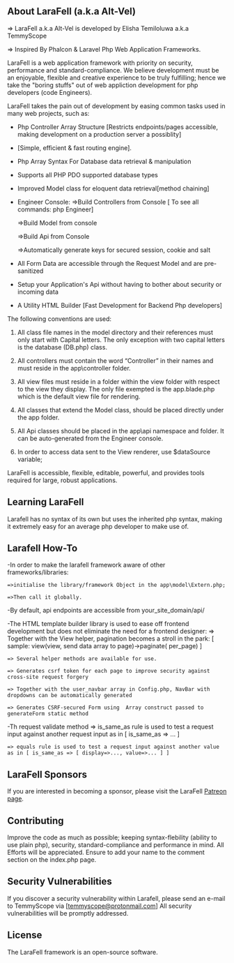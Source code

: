 ## About LaraFell (a.k.a Alt-Vel)

=> LaraFell a.k.a Alt-Vel is developed by Elisha Temiloluwa a.k.a TemmyScope	

=> Inspired By Phalcon & Laravel Php Web Application Frameworks.

LaraFell is a web application framework with priority on security, performance and standard-compliance. 
We believe development must be an enjoyable, flexible and creative experience to be truly fulfilling; 
hence we take the "boring stuffs" out of web appliction development for php developers (code Engineers). 

LaraFell takes the pain out of development by easing common tasks used in many web projects, such as:

- Php Controller Array Structure [Restricts endpoints/pages accessible, making development on a production server a possiblity] 
- [Simple, efficient & fast routing engine].
- Php Array Syntax For Database data retrieval & manipulation
- Supports all PHP PDO supported database types 
- Improved Model class for eloquent data retrieval[method chaining]
- Engineer Console:
	=>Build Controllers from Console 
	[ To see all commands: php Engineer]

	=>Build Model from console
	
	=>Build Api from Console
	
	=>Automatically generate keys for secured session, cookie and salt

- All Form Data are accessible through the Request Model and are pre-sanitized

- Setup your Application's Api without having to bother about security or incoming data

- A Utility HTML Builder [Fast Development for Backend Php developers]


The following conventions are used:

1.	All class file names in the model directory and their references must only start with Capital letters. 
	The only exception with two capital letters is the database (DB.php) class.

2.	All controllers must contain the word “Controller” in their names and must reside in the app\controller folder.

3. 	All view files must reside in a folder within the view folder with respect to the view they display. 
	The only file exempted is the app.blade.php which is the default view file for rendering.

4.	All classes that extend the Model class, should be placed directly under the app folder.

5. All Api classes should be placed in the app\api namespace and folder. It can be auto-generated from the Engineer console.

6. In order to access data sent to the View renderer, use $dataSource variable; 

LaraFell is accessible, flexible, editable, powerful, and provides tools required for large, robust applications.

## Learning LaraFell

Larafell has no syntax of its own but uses the inherited php syntax, making it extremely easy for an average php developer to make use of.

## Larafell How-To

-In order to make the larafell framework aware of other frameworks/libraries: 
	
	=>initialise the library/framework Object in the app\model\Extern.php;

	=>Then call it globally.

-By default, api endpoints are accessible from your_site_domain/api/

-The HTML template builder library is used to ease off frontend development but does not eliminate the need for a frontend designer:
	=> Together with the View helper, pagination becomes a stroll in the park:
	 [
	 	sample: view(view, <optional>send data array to page)->paginate(<int> per_page)
	 ]

	=> Several helper methods are available for use.
	
	=> Generates csrf token for each page to improve security against cross-site request forgery
	
	=> Together with the user_navbar array in Config.php, NavBar with dropdowns can be automatically generated
	
	=> Generates CSRF-secured Form using  Array construct passed to generateForm static method

-Th request validate method
	=> is_same_as rule is used to test a request input against another request input as in [ is_same_as => ... ]

	=> equals rule is used to test a request input against another value as in [ is_same_as => [ display=>..., value=>... ] ]

## LaraFell Sponsors
If you are interested in becoming a sponsor, please visit the LaraFell [Patreon page](https://patreon.com/temmyscope).

## Contributing

Improve the code as much as possible; keeping syntax-flebility (ability to use plain php),
security, standard-compliance and performance in mind. All Efforts will be appreciated. 
Ensure to add your name to the comment section on the index.php page. 

## Security Vulnerabilities

If you discover a security vulnerability within Larafell, please send an e-mail to TemmyScope via [temmyscope@protonmail.com] All security vulnerabilities will be promptly addressed.

## License

The LaraFell framework is an open-source software.